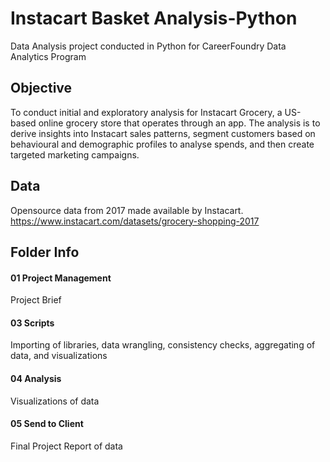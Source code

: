 # Instacart Basket Analysis-Python
Data Analysis project conducted in Python for CareerFoundry Data Analytics Program

## Objective
To conduct initial and exploratory analysis for Instacart Grocery, a US-based online grocery store that operates through an app. The analysis is to derive insights into Instacart sales patterns, segment customers based on behavioural and demographic profiles to analyse spends, and then create targeted marketing campaigns.

## Data
Opensource data from 2017 made available by Instacart.
https://www.instacart.com/datasets/grocery-shopping-2017

## Folder Info
#### 01 Project Management
Project Brief
#### 03 Scripts
Importing of libraries, data wrangling, consistency checks, aggregating of data, and visualizations
#### 04 Analysis
Visualizations of data
#### 05 Send to Client
Final Project Report of data
